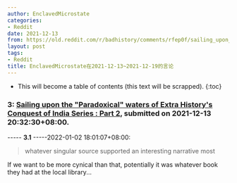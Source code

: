 ```yaml
---
author: EnclavedMicrostate
categories:
- Reddit
date: 2021-12-13
from: https://old.reddit.com/r/badhistory/comments/rfep0f/sailing_upon_the_paradoxical_waters_of_extra/
layout: post
tags:
- Reddit
title: EnclavedMicrostate在2021-12-13~2021-12-19的言论
---
```


* This will become a table of contents (this text will be scrapped).
{:toc}

### 3: [Sailing upon the "Paradoxical" waters of Extra History's Conquest of India Series : Part 2](https://old.reddit.com/r/badhistory/comments/rfep0f/sailing_upon_the_paradoxical_waters_of_extra/), submitted on 2021-12-13 20:32:30+08:00.

----- __3.1__ -----2022-01-02 18:01:07+08:00:

> whatever singular source supported an interesting narrative most

If we want to be more cynical than that, potentially it was whatever book they had at the local library...

